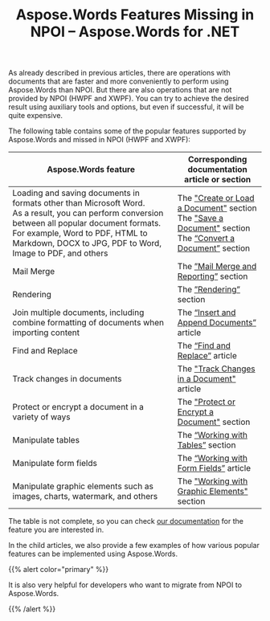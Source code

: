 ﻿---
title: Aspose.Words Features Missing in NPOI – Aspose.Words for .NET
articleTitle: Aspose.Words Features Missing in NPOI
linktitle: Aspose.Words Features Missing in NPOI
description: "Perform some operations with documents faster and more conveniently than NPOI. In addition, there are operations that are not supported by NPOI using C#."
type: docs
weight: 20
url: /net/missing-features-in-npoi/
aliases:
  - /net/mail-merge-in-aspose-words/
  - /net/mail-merge-from-xml-data-source/
  - /net/more-examples-in-aspose-words/
  - /net/moving-the-cursor-in-npoi/
  - /net/set-page-borders/
  - /net/using-control-characters-in-npoi/
  - /net/working-with-charts-in-nopi-in-aspose-words/
  - /net/simple-bar-graph/
  - /net/working-with-documents-in-aspose-words/
  - /net/append-documents-html/
  - /net/check-format-compatibility-in-npoi/
  - /net/clone-documents/
  - /net/load-text-file/
  - /net/protect-documents/
  - /net/track-changes-in-documents/
  - /net/working-with-digital-signatures-in-npoi/
  - /net/working-with-form-fields-in-npoi-in-aspose-words/
  - /net/insert-form-field-in-document/
  - /net/removing-form-field-from-document/
  - /net/working-with-images-in-nopi-in-aspose-words/
  - /net/working-with-ranges-in-npoi-in-aspose-words/
  - /net/access-ranges-in-document/
  - /net/delete-ranges/
  - /net/working-with-table-in-aspose-words/
  - /net/joining-tables-in-npoi/
  - /net/split-tables-in-npoi/
  - /net/working-with-text-in-aspose-words/
  - /net/insert-comments/
---

As already described in previous articles, there are operations with documents that are faster and more conveniently to perform using Aspose.Words than NPOI. But there are also operations that are not provided by NPOI (HWPF and XWPF). You can try to achieve the desired result using auxiliary tools and options, but even if successful, it will be quite expensive.

The following table contains some of the popular features supported by Aspose.Words and missed in NPOI (HWPF and XWPF):

| Aspose.Words feature                                         | Corresponding documentation article or section               |
| ------------------------------------------------------------ | ------------------------------------------------------------ |
| Loading and saving documents in formats other than Microsoft Word.<br/>As a result, you can perform conversion between all popular document formats. For example, Word to PDF, HTML to Markdown, DOCX to JPG, PDF to Word, Image to PDF, and others | The ["Create or Load a Document"](/words/net/create-or-load-a-document/) section<br />The ["Save a Document"](/words/net/save-a-document/) section<br />The [“Convert a Document”](/words/net/convert-a-document/) section |
| Mail Merge                                                   | The [”Mail Merge and Reporting”](/words/net/mail-merge-and-reporting/) section |
| Rendering                                                    | The [”Rendering”](/words/net/rendering/) section |
| Join multiple documents, including combine formatting of documents when importing content | The [“Insert and Append Documents”](/words/net/insert-and-append-documents/) article |
| Find and Replace                                             | The [“Find and Replace”](/words/net/find-and-replace/) article |
| Track changes in documents                                   | The ["Track Changes in a Document"](/words/net/track-changes-in-a-document/) article |
| Protect or encrypt a document in a variety of ways           | The ["Protect or Encrypt a Document"](/words/net/protect-or-encrypt-a-document/) section |
| Manipulate tables                                            | The [“Working with Tables”](/words/net/working-with-tables/) section |
| Manipulate form fields                                       | The [“Working with Form Fields”](/words/net/working-with-form-fields/) article |
| Manipulate graphic elements such as images, charts, watermark, and others | The ["Working with Graphic Elements"](/words/net/working-with-graphic-elements/) section |

The table is not complete, so you can check [our documentation](/words/net/) for the feature you are interested in.

In the child articles, we also provide a few examples of how various popular features can be implemented using Aspose.Words.

{{% alert color="primary" %}}

It is also very helpful for developers who want to migrate from NPOI to Aspose.Words.

{{% /alert %}}
